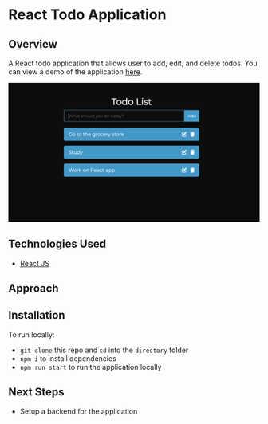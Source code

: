 # React Todo Application

## Overview

A React todo application that allows user to add, edit, and delete todos. You can view a demo of the application [here](https://megancoyle.github.io/react-todo/).

[![Screenshot](screenshot.png)](https://megancoyle.github.io/react-todo/)

## Technologies Used

- [React JS](https://reactjs.org/)

## Approach

## Installation

To run locally:

- `git clone` this repo and `cd` into the `directory` folder
- `npm i` to install dependencies
- `npm run start` to run the application locally

## Next Steps

- Setup a backend for the application